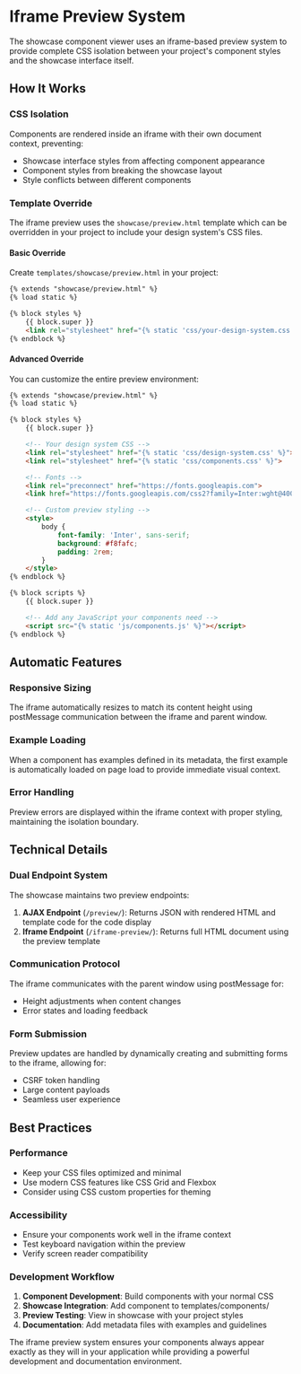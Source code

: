 # Iframe Preview System

The showcase component viewer uses an iframe-based preview system to provide complete CSS isolation between your project's component styles and the showcase interface itself.

## How It Works

### CSS Isolation

Components are rendered inside an iframe with their own document context, preventing:
- Showcase interface styles from affecting component appearance
- Component styles from breaking the showcase layout
- Style conflicts between different components

### Template Override

The iframe preview uses the `showcase/preview.html` template which can be overridden in your project to include your design system's CSS files.

#### Basic Override

Create `templates/showcase/preview.html` in your project:

```html
{% extends "showcase/preview.html" %}
{% load static %}

{% block styles %}
    {{ block.super }}
    <link rel="stylesheet" href="{% static 'css/your-design-system.css' %}">
{% endblock %}
```

#### Advanced Override

You can customize the entire preview environment:

```html
{% extends "showcase/preview.html" %}
{% load static %}

{% block styles %}
    {{ block.super }}

    <!-- Your design system CSS -->
    <link rel="stylesheet" href="{% static 'css/design-system.css' %}">
    <link rel="stylesheet" href="{% static 'css/components.css' %}">

    <!-- Fonts -->
    <link rel="preconnect" href="https://fonts.googleapis.com">
    <link href="https://fonts.googleapis.com/css2?family=Inter:wght@400;500;600&display=swap" rel="stylesheet">

    <!-- Custom preview styling -->
    <style>
        body {
            font-family: 'Inter', sans-serif;
            background: #f8fafc;
            padding: 2rem;
        }
    </style>
{% endblock %}

{% block scripts %}
    {{ block.super }}

    <!-- Add any JavaScript your components need -->
    <script src="{% static 'js/components.js' %}"></script>
{% endblock %}
```

## Automatic Features

### Responsive Sizing

The iframe automatically resizes to match its content height using postMessage communication between the iframe and parent window.

### Example Loading

When a component has examples defined in its metadata, the first example is automatically loaded on page load to provide immediate visual context.

### Error Handling

Preview errors are displayed within the iframe context with proper styling, maintaining the isolation boundary.

## Technical Details

### Dual Endpoint System

The showcase maintains two preview endpoints:

1. **AJAX Endpoint** (`/preview/`): Returns JSON with rendered HTML and template code for the code display
2. **Iframe Endpoint** (`/iframe-preview/`): Returns full HTML document using the preview template

### Communication Protocol

The iframe communicates with the parent window using postMessage for:
- Height adjustments when content changes
- Error states and loading feedback

### Form Submission

Preview updates are handled by dynamically creating and submitting forms to the iframe, allowing for:
- CSRF token handling
- Large content payloads
- Seamless user experience

## Best Practices

### Performance

- Keep your CSS files optimized and minimal
- Use modern CSS features like CSS Grid and Flexbox
- Consider using CSS custom properties for theming

### Accessibility

- Ensure your components work well in the iframe context
- Test keyboard navigation within the preview
- Verify screen reader compatibility

### Development Workflow

1. **Component Development**: Build components with your normal CSS
2. **Showcase Integration**: Add component to templates/components/
3. **Preview Testing**: View in showcase with your project styles
4. **Documentation**: Add metadata files with examples and guidelines

The iframe preview system ensures your components always appear exactly as they will in your application while providing a powerful development and documentation environment.